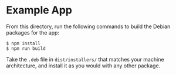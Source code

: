 # Example App

From this directory, run the following commands to build the Debian packages for the app:

```
$ npm install
$ npm run build
```

Take the `.deb` file in `dist/installers/` that matches your machine architecture, and install it as you would with any other package.
